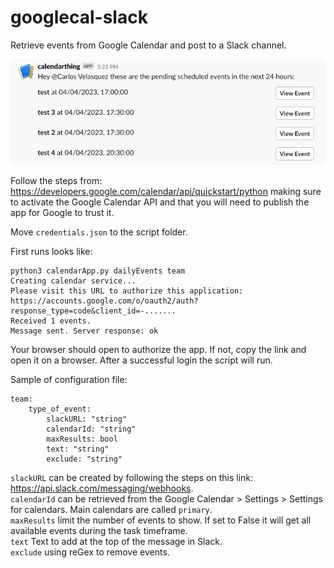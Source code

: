 # googlecal-slack
Retrieve events from Google Calendar and post to a Slack channel.

![alt text](https://github.com/cvzero89/googlecal-slack/blob/master/calendarApp.jpg)

Follow the steps from: https://developers.google.com/calendar/api/quickstart/python making sure to activate the Google Calendar API and that you will need to publish the app for Google to trust it.

Move `credentials.json` to the script folder.

First runs looks like:

```
python3 calendarApp.py dailyEvents team
Creating calendar service...
Please visit this URL to authorize this application: https://accounts.google.com/o/oauth2/auth?response_type=code&client_id=-.......
Received 1 events.
Message sent. Server response: ok
```

Your browser should open to authorize the app. If not, copy the link and open it on a browser. After a successful login the script will run.

Sample of configuration file:

```
team:
    type_of_event:
        slackURL: "string"
        calendarId: "string"
        maxResults: bool
        text: "string"
        exclude: "string"
```

`slackURL` can be created by following the steps on this link: https://api.slack.com/messaging/webhooks. <br>
`calendarId` can be retrieved from the Google Calendar > Settings > Settings for calendars. Main calendars are called `primary`. <br>
`maxResults` limit the number of events to show. If set to False it will get all available events during the task timeframe. <br>
`text` Text to add at the top of the message in Slack. <br>
`exclude` using reGex to remove events.
